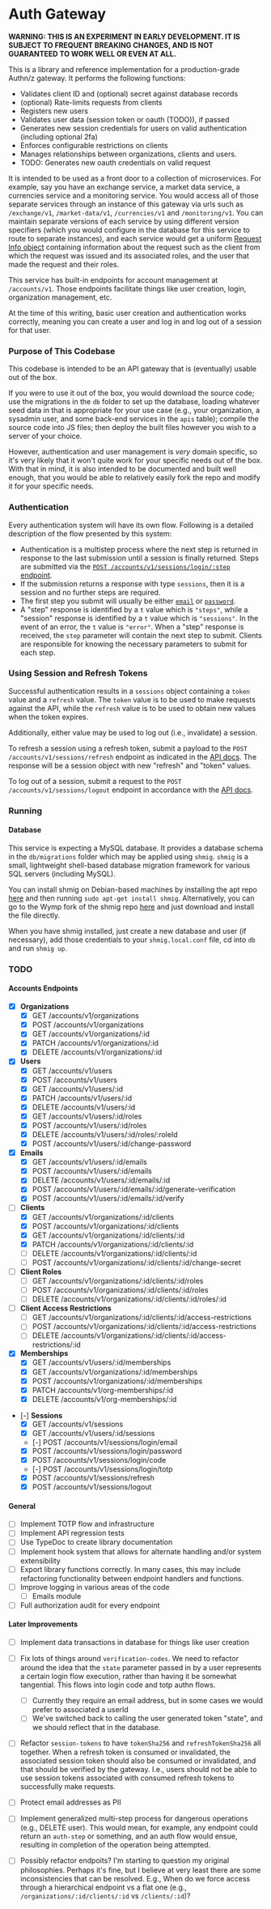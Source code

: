 Auth Gateway
=========================================================================

**WARNING: THIS IS AN EXPERIMENT IN EARLY DEVELOPMENT. IT IS SUBJECT TO FREQUENT BREAKING CHANGES,
AND IS NOT GUARANTEED TO WORK WELL OR EVEN AT ALL.**

This is a library and reference implementation for a production-grade Authn/z gateway. It performs
the following functions:

* Validates client ID and (optional) secret against database records
* (optional) Rate-limits requests from clients
* Registers new users
* Validates user data (session token or oauth (TODO)), if passed
* Generates new session credentials for users on valid authentication (including optional 2fa)
* Enforces configurable restrictions on clients
* Manages relationships between organizations, clients and users.
* TODO: Generates new oauth credentials on valid request

It is intended to be used as a front door to a collection of microservices. For example, say you
have an exchange service, a market data service, a currencies service and a monitoring service. You
would access all of those separate services through an instance of this gateway via urls such as
`/exchange/v1`, `/market-data/v1`, `/currencies/v1` and `/monitoring/v1`. You can maintain separate
versions of each service by using different version specifiers (which you would configure in the
database for this service to route to separate instances), and each service would get a uniform
[Request Info object](https://github.com/wymp/ts-types/blob/c186ce316dc689cd7b913abde3ceb4bb562b7da4/src/Auth.ts#L4)
containing information about the request such as the client from which the request was issued and
its associated roles, and the user that made the request and their roles.

This service has built-in endpoints for account management at `/accounts/v1`. Those endpoints
facilitate things like user creation, login, organization management, etc.

At the time of this writing, basic user creation and authentication works correctly, meaning you can
create a user and log in and log out of a session for that user.


### Purpose of This Codebase

This codebase is intended to be an API gateway that is (eventually) usable out of the box.

If you were to use it out of the box, you would download the source code; use the migrations in the
`db` folder to set up the database, loading whatever seed data in that is appropriate for your use
case (e.g., your organization, a sysadmin user, and some back-end services in the `apis` table);
compile the source code into JS files; then deploy the built files however you wish to a server of
your choice.

However, authentication and user management is _very_ domain specific, so it's very likely that it
won't quite work for your specific needs out of the box. With that in mind, it is also intended to
be documented and built well enough, that you would be able to relatively easily fork the repo and
modify it for your specific needs.


### Authentication

Every authentication system will have its own flow. Following is a detailed description of the flow
presented by this system:

* Authentication is a multistep process where the next step is returned in response to the last
  submission until a session is finally returned. Steps are submitted via the
  [`POST /accounts/v1/sessions/login/:step` endpoint](/docs/api.v1.html#tag/Sessions).
* If the submission returns a response with type `sessions`, then it is a session and no further
  steps are required.
* The first step you submit will usually be either [`email`](/docs/api.v1.html#operation/post-accounts-v1-sessions-login-step)
  or [`password`](/docs/api.v1.html#operation/post-accounts-v1-sessions-login-password).
* A "step" response is identified by a `t` value which is `"steps"`, while a "session" response is
  identified by a `t` value which is `"sessions"`. In the event of an error, the `t` value is
  `"error"`. When a "step" response is received, the `step` parameter will contain the next
  step to submit. Clients are responsible for knowing the necessary parameters to submit for each
  step.


### Using Session and Refresh Tokens

Successful authentication results in a `sessions` object containing a `token` value and a `refresh`
value. The `token` value is to be used to make requests against the API, while the `refresh` value
is to be used to obtain new values when the token expires.

Additionally, either value may be used to log out (i.e., invalidate) a session.

To refresh a session using a refresh token, submit a payload to the `POST /accounts/v1/sessions/refresh`
endpoint as indicated in the [API docs](/docs/api.v1.html#operation/post-accounts-v1-sessions-refresh).
The response will be a session object with new "refresh" and "token" values.

To log out of a session, submit a request to the `POST /accounts/v1/sessions/logout` endpoint in
accordance with the [API docs](/docs/api.v1.html#operation/post-accounts-v1-sessions-logout).


### Running

#### Database

This service is expecting a MySQL database. It provides a database schema in the `db/migrations`
folder which may be applied using `shmig`. `shmig` is a small, lightweight shell-based database
migration framework for various SQL servers (including MySQL).

You can install shmig on Debian-based machines by installing the apt repo [here](https://packages.kaelshipman.me/)
and then running `sudo apt-get install shmig`. Alternatively, you can go to the Wymp fork of the
shmig repo [here](https://github.com/wymp/shmig/) and just download and install the file directly.

When you have shmig installed, just create a new database and user (if necessary), add those
credentials to your `shmig.local.conf` file, cd into `db` and run `shmig up`.

### TODO

#### Accounts Endpoints

* [x] **Organizations**
  * [x] GET    /accounts/v1/organizations
  * [x] POST   /accounts/v1/organizations
  * [x] GET    /accounts/v1/organizations/:id
  * [x] PATCH  /accounts/v1/organizations/:id
  * [x] DELETE /accounts/v1/organizations/:id
* [x] **Users**
  * [x] GET    /accounts/v1/users
  * [x] POST   /accounts/v1/users
  * [x] GET    /accounts/v1/users/:id
  * [x] PATCH  /accounts/v1/users/:id
  * [x] DELETE /accounts/v1/users/:id
  * [x] GET    /accounts/v1/users/:id/roles
  * [x] POST   /accounts/v1/users/:id/roles
  * [x] DELETE /accounts/v1/users/:id/roles/:roleId
  * [x] POST   /accounts/v1/users/:id/change-password
* [x] **Emails**
  * [x] GET    /accounts/v1/users/:id/emails
  * [x] POST   /accounts/v1/users/:id/emails
  * [x] DELETE /accounts/v1/users/:id/emails/:id
  * [x] POST   /accounts/v1/users/:id/emails/:id/generate-verification
  * [x] POST   /accounts/v1/users/:id/emails/:id/verify
* [ ] **Clients**
  * [x] GET    /accounts/v1/organizations/:id/clients
  * [x] POST   /accounts/v1/organizations/:id/clients
  * [x] GET    /accounts/v1/organizations/:id/clients/:id
  * [x] PATCH  /accounts/v1/organizations/:id/clients/:id
  * [ ] DELETE /accounts/v1/organizations/:id/clients/:id
  * [ ] POST   /accounts/v1/organizations/:id/clients/:id/change-secret
* [ ] **Client Roles**
  * [ ] GET    /accounts/v1/organizations/:id/clients/:id/roles
  * [ ] POST   /accounts/v1/organizations/:id/clients/:id/roles
  * [ ] DELETE /accounts/v1/organizations/:id/clients/:id/roles/:id
* [ ] **Client Access Restrictions**
  * [ ] GET    /accounts/v1/organizations/:id/clients/:id/access-restrictions
  * [ ] POST   /accounts/v1/organizations/:id/clients/:id/access-restrictions
  * [ ] DELETE /accounts/v1/organizations/:id/clients/:id/access-restrictions/:id
* [x] **Memberships**
  * [x] GET    /accounts/v1/users/:id/memberships
  * [x] GET    /accounts/v1/organizations/:id/memberships
  * [x] POST   /accounts/v1/organizations/:id/memberships
  * [x] PATCH /accounts/v1/org-memberships/:id
  * [x] DELETE /accounts/v1/org-memberships/:id
* [-] **Sessions**
  * [x] GET    /accounts/v1/sessions
  * [x] GET    /accounts/v1/users/:id/sessions
  * [-] POST   /accounts/v1/sessions/login/email
  * [x] POST   /accounts/v1/sessions/login/password
  * [x] POST   /accounts/v1/sessions/login/code
  * [-] POST   /accounts/v1/sessions/login/totp
  * [x] POST   /accounts/v1/sessions/refresh
  * [x] POST   /accounts/v1/sessions/logout

#### General

* [ ] Implement TOTP flow and infrastructure
* [ ] Implement API regression tests
* [ ] Use TypeDoc to create library documentation
* [ ] Implement hook system that allows for alternate handling and/or system extensibility
* [ ] Export library functions correctly. In many cases, this may include refactoring functionality
      between endpoint handlers and functions.
* [ ] Improve logging in various areas of the code
  * [ ] Emails module
* [ ] Full authorization audit for every endpoint

#### Later Improvements

* [ ] Implement data transactions in database for things like user creation
* [ ] Fix lots of things around `verification-codes`. We need to refactor around the idea that the
      `state` parameter passed in by a user represents a certain login flow execution, rather than
      having it be somewhat tangential. This flows into login code and totp authn flows.
  * [ ] Currently they require an email address, but in some cases we would prefer to associated a
        userId
  * [ ] We've switched back to calling the user generated token "state", and we should reflect that
        in the database.
* [ ] Refactor `session-tokens` to have `tokenSha256` and `refreshTokenSha256` all together. When a
      refresh token is consumed or invalidated, the associated session token should also be consumed
      or invalidated, and that should be verified by the gateway. I.e., users should not be able to
      use session tokens associated with consumed refresh tokens to successfully make requests.
* [ ] Protect email addresses as PII
* [ ] Implement generalized multi-step process for dangerous operations (e.g., DELETE user). This
      would mean, for example, any endpoint could return an `auth-step` or something, and an auth
      flow would ensue, resulting in completion of the operation being attempted.
* [ ] Possibly refactor endpoits? I'm starting to question my original philosophies. Perhaps it's
      fine, but I believe at very least there are some inconsistencies that can be resolved. E.g.,
      When do we force access through a hierarchical endpoint vs a flat one (e.g.,
      `/organizations/:id/clients/:id` vs `/clients/:id`)?

